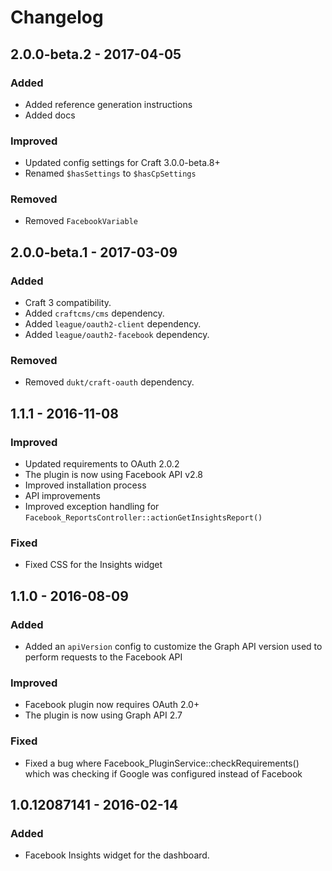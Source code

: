 Changelog
=========

## 2.0.0-beta.2 - 2017-04-05

### Added

- Added reference generation instructions
- Added docs

### Improved

- Updated config settings for Craft 3.0.0-beta.8+
- Renamed `$hasSettings` to `$hasCpSettings`

### Removed

- Removed `FacebookVariable`

## 2.0.0-beta.1 - 2017-03-09

### Added
- Craft 3 compatibility.
- Added `craftcms/cms` dependency.
- Added `league/oauth2-client` dependency.
- Added `league/oauth2-facebook` dependency.

### Removed
- Removed `dukt/craft-oauth` dependency.


## 1.1.1 - 2016-11-08

### Improved
-  Updated requirements to OAuth 2.0.2
-  The plugin is now using Facebook API v2.8
-  Improved installation process
-  API improvements
-  Improved exception handling for `Facebook_ReportsController::actionGetInsightsReport()`

### Fixed
-  Fixed CSS for the Insights widget


## 1.1.0 - 2016-08-09

### Added
-  Added an `apiVersion` config to customize the Graph API version used to perform requests to the Facebook API

### Improved
-  Facebook plugin now requires OAuth 2.0+
-  The plugin is now using Graph API 2.7

### Fixed
-  Fixed a bug where Facebook_PluginService::checkRequirements() which was checking if Google was configured instead of Facebook


## 1.0.12087141 - 2016-02-14

### Added
-  Facebook Insights widget for the dashboard.